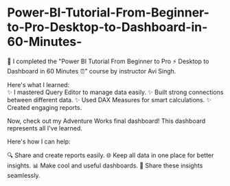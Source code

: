 # Power-BI-Tutorial-From-Beginner-to-Pro-Desktop-to-Dashboard-in-60-Minutes-
🚀 I completed the "Power BI Tutorial From Beginner to Pro ⚡ Desktop to Dashboard in 60 Minutes ⏰" course by instructor Avi Singh. 

Here's what I learned:  
✨ I mastered Query Editor to manage data easily. 
✨ Built strong connections between different data. 
✨ Used DAX Measures for smart calculations. 
✨ Created engaging reports. 

Now, check out my Adventure Works final dashboard! This dashboard represents all I've learned. 

Here's how I can help:

🔍 Share and create reports easily.
🌐 Keep all data in one place for better insights.
📊 Make cool and useful dashboards.
🤝 Share these insights seamlessly.
